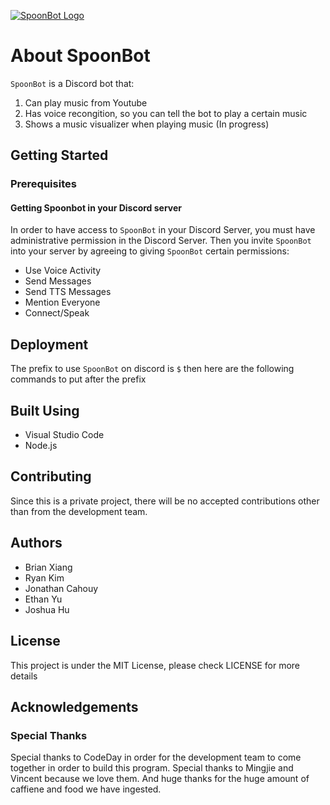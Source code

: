 [![SpoonBot Logo](https://i.postimg.cc/JhkMny7T/Screen-Shot-2019-03-02-at-5-45-34-PM.png)](https://postimg.cc/t1pLv4xP)
# About SpoonBot
`SpoonBot` is a Discord bot that:
1. Can play music from Youtube
2. Has voice recongition, so you can tell the bot to play a certain music
3. Shows a music visualizer when playing music (In progress)
## Getting Started
### Prerequisites
#### Getting Spoonbot in your Discord server
In order to have access to `SpoonBot` in your Discord Server, you must have administrative permission in the Discord Server. Then you invite `SpoonBot` into your server by agreeing to giving `SpoonBot` certain permissions:
* Use Voice Activity
* Send Messages
* Send TTS Messages
* Mention Everyone
* Connect/Speak
## Deployment
The prefix to use `SpoonBot` on discord is `$` then here are the following commands to put after the prefix
## Built Using
* Visual Studio Code
* Node.js
## Contributing
Since this is a private project, there will be no accepted contributions other than from the development team.
## Authors
* Brian Xiang 
* Ryan Kim
* Jonathan Cahouy
* Ethan Yu
* Joshua Hu
## License
This project is under the MIT License, please check LICENSE for more details
## Acknowledgements
### Special Thanks
Special thanks to CodeDay in order for the development team to come together in order to build this program. Special thanks to Mingjie and Vincent because we love them. And huge thanks for the huge amount of caffiene and food we have ingested.
